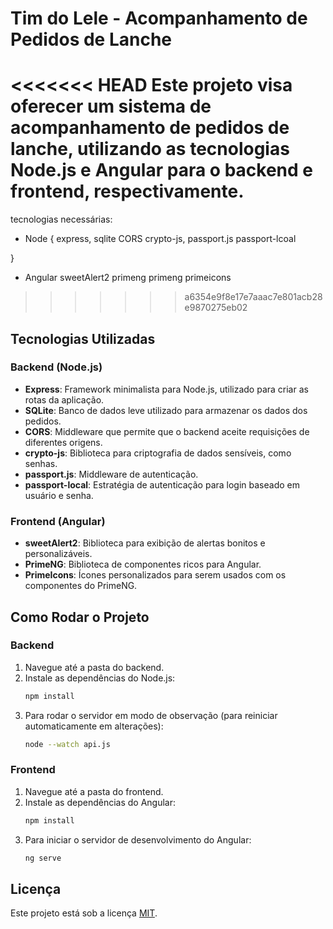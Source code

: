 # Tim do Lele - Acompanhamento de Pedidos de Lanche

<<<<<<< HEAD
Este projeto visa oferecer um sistema de acompanhamento de pedidos de lanche, utilizando as tecnologias Node.js e Angular para o backend e frontend, respectivamente.
=======
tecnologias necessárias:
- Node {
    express, 
    sqlite
    CORS
    crypto-js,
    passport.js
    passport-lcoal
    
}
- Angular 
sweetAlert2
primeng
 primeng primeicons
>>>>>>> a6354e9f8e17e7aaac7e801acb28e9870275eb02

## Tecnologias Utilizadas

### Backend (Node.js)
- **Express**: Framework minimalista para Node.js, utilizado para criar as rotas da aplicação.
- **SQLite**: Banco de dados leve utilizado para armazenar os dados dos pedidos.
- **CORS**: Middleware que permite que o backend aceite requisições de diferentes origens.
- **crypto-js**: Biblioteca para criptografia de dados sensíveis, como senhas.
- **passport.js**: Middleware de autenticação.
- **passport-local**: Estratégia de autenticação para login baseado em usuário e senha.

### Frontend (Angular)
- **sweetAlert2**: Biblioteca para exibição de alertas bonitos e personalizáveis.
- **PrimeNG**: Biblioteca de componentes ricos para Angular.
- **PrimeIcons**: Ícones personalizados para serem usados com os componentes do PrimeNG.

## Como Rodar o Projeto

### Backend

1. Navegue até a pasta do backend.
2. Instale as dependências do Node.js:
    ```bash
    npm install
    ```
3. Para rodar o servidor em modo de observação (para reiniciar automaticamente em alterações):
    ```bash
    node --watch api.js
    ```

### Frontend

1. Navegue até a pasta do frontend.
2. Instale as dependências do Angular:
    ```bash
    npm install
    ```
3. Para iniciar o servidor de desenvolvimento do Angular:
    ```bash
    ng serve
    ```

## Licença

Este projeto está sob a licença [MIT](LICENSE).
